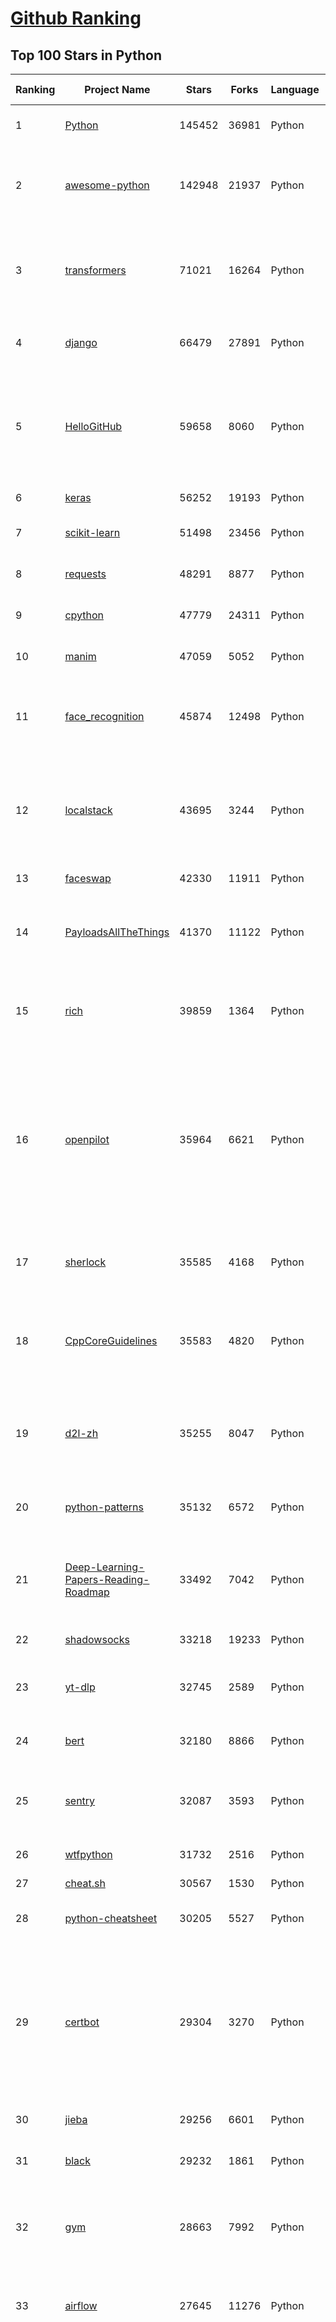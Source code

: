 [Github Ranking](../README.md)
==========

## Top 100 Stars in Python

| Ranking | Project Name | Stars | Forks | Language | Open Issues | Description | Last Commit |
| ------- | ------------ | ----- | ----- | -------- | ----------- | ----------- | ----------- |
| 1 | [Python](https://github.com/TheAlgorithms/Python) | 145452 | 36981 | Python | 31 | All Algorithms implemented in Python | 2022-09-27T20:18:11Z |
| 2 | [awesome-python](https://github.com/vinta/awesome-python) | 142948 | 21937 | Python | 14 | A curated list of awesome Python frameworks, libraries, software and resources | 2022-09-26T15:01:00Z |
| 3 | [transformers](https://github.com/huggingface/transformers) | 71021 | 16264 | Python | 388 | 🤗 Transformers: State-of-the-art Machine Learning for Pytorch, TensorFlow, and JAX. | 2022-09-28T02:55:42Z |
| 4 | [django](https://github.com/django/django) | 66479 | 27891 | Python | 0 | The Web framework for perfectionists with deadlines. | 2022-09-27T22:23:33Z |
| 5 | [HelloGitHub](https://github.com/521xueweihan/HelloGitHub) | 59658 | 8060 | Python | 34 | :octocat: 分享 GitHub 上有趣、入门级的开源项目。Share interesting, entry-level open source projects on GitHub. | 2022-09-28T00:45:54Z |
| 6 | [keras](https://github.com/keras-team/keras) | 56252 | 19193 | Python | 250 | Deep Learning for humans | 2022-09-28T01:55:40Z |
| 7 | [scikit-learn](https://github.com/scikit-learn/scikit-learn) | 51498 | 23456 | Python | 1534 | scikit-learn: machine learning in Python | 2022-09-28T02:45:10Z |
| 8 | [requests](https://github.com/psf/requests) | 48291 | 8877 | Python | 188 | A simple, yet elegant, HTTP library. | 2022-09-26T11:18:49Z |
| 9 | [cpython](https://github.com/python/cpython) | 47779 | 24311 | Python | 6756 | The Python programming language | 2022-09-28T02:58:01Z |
| 10 | [manim](https://github.com/3b1b/manim) | 47059 | 5052 | Python | 337 | Animation engine for explanatory math videos | 2022-09-14T09:38:28Z |
| 11 | [face_recognition](https://github.com/ageitgey/face_recognition) | 45874 | 12498 | Python | 665 | The world's simplest facial recognition api for Python and the command line | 2022-09-21T14:21:04Z |
| 12 | [localstack](https://github.com/localstack/localstack) | 43695 | 3244 | Python | 297 | 💻  A fully functional local AWS cloud stack. Develop and test your cloud & Serverless apps offline! | 2022-09-28T00:32:17Z |
| 13 | [faceswap](https://github.com/deepfakes/faceswap) | 42330 | 11911 | Python | 14 | Deepfakes Software For All | 2022-09-26T21:53:18Z |
| 14 | [PayloadsAllTheThings](https://github.com/swisskyrepo/PayloadsAllTheThings) | 41370 | 11122 | Python | 0 | A list of useful payloads and bypass for Web Application Security and Pentest/CTF | 2022-09-23T09:21:52Z |
| 15 | [rich](https://github.com/Textualize/rich) | 39859 | 1364 | Python | 49 | Rich is a Python library for rich text and beautiful formatting in the terminal. | 2022-09-27T10:43:22Z |
| 16 | [openpilot](https://github.com/commaai/openpilot) | 35964 | 6621 | Python | 194 | openpilot is an open source driver assistance system. openpilot performs the functions of Automated Lane Centering and Adaptive Cruise Control for over 200 supported car makes and models. | 2022-09-28T02:59:03Z |
| 17 | [sherlock](https://github.com/sherlock-project/sherlock) | 35585 | 4168 | Python | 80 | 🔎 Hunt down social media accounts by username across social networks | 2022-09-26T11:51:32Z |
| 18 | [CppCoreGuidelines](https://github.com/isocpp/CppCoreGuidelines) | 35583 | 4820 | Python | 188 | The C++ Core Guidelines are a set of tried-and-true guidelines, rules, and best practices about coding in C++ | 2022-09-24T20:53:12Z |
| 19 | [d2l-zh](https://github.com/d2l-ai/d2l-zh) | 35255 | 8047 | Python | 0 | 《动手学深度学习》：面向中文读者、能运行、可讨论。中英文版被60个国家的400所大学用于教学。 | 2022-09-25T01:54:04Z |
| 20 | [python-patterns](https://github.com/faif/python-patterns) | 35132 | 6572 | Python | 11 | A collection of design patterns/idioms in Python | 2022-08-21T11:22:06Z |
| 21 | [Deep-Learning-Papers-Reading-Roadmap](https://github.com/floodsung/Deep-Learning-Papers-Reading-Roadmap) | 33492 | 7042 | Python | 47 | Deep Learning papers reading roadmap for anyone who are eager to learn this amazing tech! | 2022-09-01T22:09:07Z |
| 22 | [shadowsocks](https://github.com/shadowsocks/shadowsocks) | 33218 | 19233 | Python | 0 | None | 2022-05-04T07:08:07Z |
| 23 | [yt-dlp](https://github.com/yt-dlp/yt-dlp) | 32745 | 2589 | Python | 702 | A youtube-dl fork with additional features and fixes | 2022-09-28T02:55:28Z |
| 24 | [bert](https://github.com/google-research/bert) | 32180 | 8866 | Python | 770 | TensorFlow code and pre-trained models for BERT | 2022-09-14T04:44:33Z |
| 25 | [sentry](https://github.com/getsentry/sentry) | 32087 | 3593 | Python | 472 | Sentry is cross-platform application monitoring, with a focus on error reporting. | 2022-09-28T01:52:11Z |
| 26 | [wtfpython](https://github.com/satwikkansal/wtfpython) | 31732 | 2516 | Python | 52 | What the f*ck Python? 😱 | 2022-09-18T14:10:01Z |
| 27 | [cheat.sh](https://github.com/chubin/cheat.sh) | 30567 | 1530 | Python | 93 | the only cheat sheet you need | 2022-09-11T14:24:00Z |
| 28 | [python-cheatsheet](https://github.com/gto76/python-cheatsheet) | 30205 | 5527 | Python | 8 | Comprehensive Python Cheatsheet | 2022-09-19T08:41:52Z |
| 29 | [certbot](https://github.com/certbot/certbot) | 29304 | 3270 | Python | 527 | Certbot is EFF's tool to obtain certs from Let's Encrypt and (optionally) auto-enable HTTPS on your server.  It can also act as a client for any other CA that uses the ACME protocol. | 2022-09-27T19:12:48Z |
| 30 | [jieba](https://github.com/fxsjy/jieba) | 29256 | 6601 | Python | 596 | 结巴中文分词 | 2022-07-17T00:34:33Z |
| 31 | [black](https://github.com/psf/black) | 29232 | 1861 | Python | 314 | The uncompromising Python code formatter | 2022-09-28T02:54:05Z |
| 32 | [gym](https://github.com/openai/gym) | 28663 | 7992 | Python | 20 | A toolkit for developing and comparing reinforcement learning algorithms. | 2022-09-27T15:09:59Z |
| 33 | [airflow](https://github.com/apache/airflow) | 27645 | 11276 | Python | 695 | Apache Airflow - A platform to programmatically author, schedule, and monitor workflows | 2022-09-28T00:29:51Z |
| 34 | [PaddleOCR](https://github.com/PaddlePaddle/PaddleOCR) | 25013 | 5135 | Python | 1008 | Awesome multilingual OCR toolkits based on PaddlePaddle (practical ultra lightweight OCR system, support 80+ languages recognition, provide data annotation and synthesis tools, support training and deployment among server, mobile, embedded and IoT devices) | 2022-09-28T02:54:11Z |
| 35 | [sqlmap](https://github.com/sqlmapproject/sqlmap) | 24744 | 4982 | Python | 53 | Automatic SQL injection and database takeover tool | 2022-09-25T14:34:44Z |
| 36 | [YouCompleteMe](https://github.com/ycm-core/YouCompleteMe) | 24273 | 2774 | Python | 6 | A code-completion engine for Vim | 2022-09-27T10:03:12Z |
| 37 | [spaCy](https://github.com/explosion/spaCy) | 24264 | 3943 | Python | 72 | 💫 Industrial-strength Natural Language Processing (NLP) in Python | 2022-09-27T15:53:03Z |
| 38 | [django-rest-framework](https://github.com/encode/django-rest-framework) | 24186 | 6309 | Python | 98 | Web APIs for Django. 🎸 | 2022-09-27T21:32:25Z |
| 39 | [httpie](https://github.com/httpie/httpie) | 23903 | 3704 | Python | 112 | 🥧 HTTPie for Terminal — modern, user-friendly command-line HTTP client for the API era. JSON support, colors, sessions, downloads, plugins & more. | 2022-09-22T14:28:09Z |
| 40 | [data-science-ipython-notebooks](https://github.com/donnemartin/data-science-ipython-notebooks) | 23817 | 7294 | Python | 11 | Data science Python notebooks: Deep learning (TensorFlow, Theano, Caffe, Keras), scikit-learn, Kaggle, big data (Spark, Hadoop MapReduce, HDFS), matplotlib, pandas, NumPy, SciPy, Python essentials, AWS, and various command lines. | 2022-04-03T07:14:56Z |
| 41 | [pipenv](https://github.com/pypa/pipenv) | 23313 | 1772 | Python | 244 |  Python Development Workflow for Humans. | 2022-09-26T02:17:56Z |
| 42 | [GFPGAN](https://github.com/TencentARC/GFPGAN) | 22728 | 3357 | Python | 147 | GFPGAN aims at developing Practical Algorithms for Real-world Face Restoration. | 2022-09-25T16:29:37Z |
| 43 | [detectron2](https://github.com/facebookresearch/detectron2) | 22379 | 6066 | Python | 245 | Detectron2 is a platform for object detection, segmentation and other visual recognition tasks. | 2022-09-26T09:31:46Z |
| 44 | [Mask_RCNN](https://github.com/matterport/Mask_RCNN) | 22211 | 11041 | Python | 1788 | Mask R-CNN for object detection and instance segmentation on Keras and TensorFlow | 2022-09-21T18:57:17Z |
| 45 | [poetry](https://github.com/python-poetry/poetry) | 21984 | 1763 | Python | 833 | Python packaging and dependency management made easy | 2022-09-27T16:50:23Z |
| 46 | [redash](https://github.com/getredash/redash) | 21798 | 3800 | Python | 492 | Make Your Company Data Driven. Connect to any data source, easily visualize, dashboard and share your data. | 2022-09-24T16:28:00Z |
| 47 | [algorithms](https://github.com/keon/algorithms) | 21626 | 4397 | Python | 59 | Minimal examples of data structures and algorithms in Python | 2022-09-25T06:10:57Z |
| 48 | [mmdetection](https://github.com/open-mmlab/mmdetection) | 21511 | 7830 | Python | 581 | OpenMMLab Detection Toolbox and Benchmark | 2022-09-28T02:57:00Z |
| 49 | [glances](https://github.com/nicolargo/glances) | 21494 | 1324 | Python | 222 | Glances an Eye on your system. A top/htop alternative for GNU/Linux, BSD, Mac OS and Windows operating systems. | 2022-09-27T10:52:13Z |
| 50 | [algo](https://github.com/wangzheng0822/algo) | 21308 | 6828 | Python | 99 | 数据结构和算法必知必会的50个代码实现 | 2022-09-20T03:37:22Z |
| 51 | [NLP-progress](https://github.com/sebastianruder/NLP-progress) | 20898 | 3505 | Python | 32 | Repository to track the progress in Natural Language Processing (NLP), including the datasets and the current state-of-the-art for the most common NLP tasks. | 2022-09-04T22:17:08Z |
| 52 | [streamlit](https://github.com/streamlit/streamlit) | 20761 | 1867 | Python | 521 | Streamlit — The fastest way to build data apps in Python | 2022-09-28T02:47:25Z |
| 53 | [spleeter](https://github.com/deezer/spleeter) | 20514 | 2275 | Python | 143 | Deezer source separation library including pretrained models. | 2022-09-23T22:25:52Z |
| 54 | [jax](https://github.com/google/jax) | 20373 | 1878 | Python | 876 | Composable transformations of Python+NumPy programs: differentiate, vectorize, JIT to GPU/TPU, and more | 2022-09-28T03:02:29Z |
| 55 | [celery](https://github.com/celery/celery) | 20151 | 4364 | Python | 510 | Distributed Task Queue (development branch) | 2022-09-27T05:40:15Z |
| 56 | [python-telegram-bot](https://github.com/python-telegram-bot/python-telegram-bot) | 19774 | 4342 | Python | 23 | We have made you a wrapper you can't refuse | 2022-09-26T18:58:25Z |
| 57 | [macOS-Security-and-Privacy-Guide](https://github.com/drduh/macOS-Security-and-Privacy-Guide) | 19562 | 1396 | Python | 12 | Guide to securing and improving privacy on macOS | 2022-09-01T07:36:20Z |
| 58 | [wttr.in](https://github.com/chubin/wttr.in) | 19512 | 919 | Python | 204 | :partly_sunny: The right way to check the weather | 2022-07-21T19:07:38Z |
| 59 | [fairseq](https://github.com/facebookresearch/fairseq) | 19275 | 4870 | Python | 682 | Facebook AI Research Sequence-to-Sequence Toolkit written in Python. | 2022-09-23T16:40:50Z |
| 60 | [freqtrade](https://github.com/freqtrade/freqtrade) | 19268 | 4075 | Python | 50 | Free, open source crypto trading bot | 2022-09-27T18:37:19Z |

